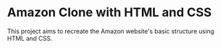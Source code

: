 # Amazon Clone with HTML and CSS
This project aims to recreate the Amazon website's basic structure using HTML and CSS.
